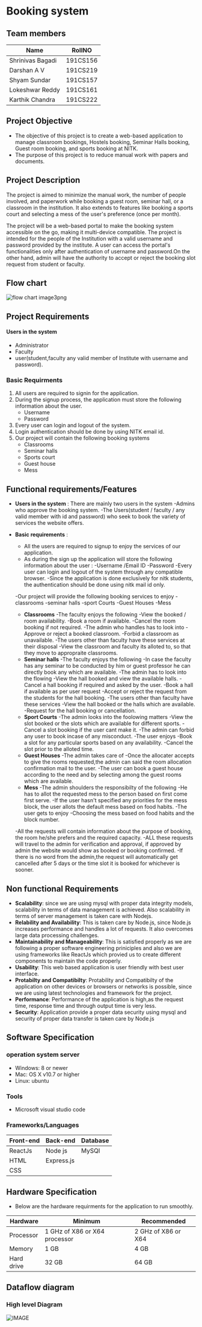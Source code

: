 # Booking system
## Team members
Name|RollNO
--------------|--------------
Shrinivas Bagadi| 191CS156
Darshan A V| 191CS219
Shyam Sundar| 191CS157
Lokeshwar Reddy| 191CS161
Karthik Chandra| 191CS222
## Project Objective
- The objective of this project is to create a web-based application to manage classroom bookings, Hostels booking, Seminar Halls booking, Guest room booking, and sports booking at NITK.
- The purpose of this project is to reduce manual work with papers and documents.
## Project Description
The project is aimed to minimize the manual work, the number of people involved, and paperwork while booking a guest room, seminar hall, or a classroom in the institution. It also extends to features like booking a sports court and selecting a mess of the user's preference (once per month).

The project will be a web-based portal to make the booking system accessible on the go, making it multi-device compatible.
The project is intended for the people of the Institution with a valid username and password provided by the institute. A user can access the portal's functionalities only after authentication of username and password.On the other hand, admin will have the authority to accept or reject the booking slot request from student or faculty.
## Flow chart
![flow chart image3png](https://user-images.githubusercontent.com/91780372/135726892-a38f3d48-7ad4-4f26-a188-040188bf0f11.png)
## Project Requirements
#### Users in the system
- Administrator
- Faculty
- user(student,faculty any valid member of Institute with username and password).
### Basic Requirments
1. All users are required to signin for the application.
2. During the signup process, the application must store the following information  about the user. 
   - Username
   - Password
3. Every user can login and logout of the system.
4. Login authentication should be done by using NITK email id.
5. Our project will contain the following booking systems
   - Classrooms
   - Seminar halls
   - Sports court
   - Guest house
   - Mess
## Functional requirements/Features
 - **Users in the system** :
 There are mainly two users in the system 
    -Admins who approve the booking system.
    -The Users(student / faculty / any valid member with id and password) who seek to book the variety of services the website offers.
 - **Basic requirements** :
    - All the users are required to signup to enjoy the services of our application.
    - As during the sign up the application will store the following information about the user :
        -Username /Email ID
        -Password
    -Every user can login and logout of the system through any compatible browser.
    -Since the application is done exclusively for nitk students, the authentication should be done using nitk mail id only.
    
    -Our project will provide the following booking services to enjoy
        -classrooms
        -seminar halls
        -sport Courts
        -Guest Houses
        -Mess
        
     - **Classrooms**
        -The faculty enjoys the following
           -View the booked / room availability.
           -Book a room if available.
           -Cancel the room booking if not required.
        -The admin who handles has to look into
           -Approve or reject a booked classroom.
           -Forbid a classroom as unavailable.
         -The users other than faculty have these services at their disposal
           -View the classroom  and faculty its alloted  to, so that they move to appropraite classrooms.
     - **Seminar halls**
         -The faculty enjoys the following
           -In case the faculty has any seminar to be conducted by him or guest professor he can directly book any which are available.
         -The  admin has to look into the flowing 
           -View the hall booked and view the available halls.
           -Cancel a hall booking if required and asked by the user.
           -Book a hall if available as per user request 
           -Accept or reject the request from the students for the hall booking.
          -The users other than faculty have these services
            -View the hall booked or the halls which are available.
            -Request for the hall booking or cancellation.
     - **Sport Courts** 
         -The admin looks into the foolowing matters
           -View the slot booked or the slots which are available for different sports.
           -Cancel a slot booking if the user cant make it.
           -The admin can forbid any user to book incase of any misconduct.
         -The user enjoys
           -Book a slot for any particular sports based on any availability.
           -Cancel the slot prior to the alloted time.
     - **Guest Houses**
         -The admin takes care of
            -Once the allocater accepts to give the rooms requested,the admin can said the room allocation confirmation mail to the user.
         -The user can book a guest house according to the need and by selecting among the guest rooms which are available.
     - **Mess**
         -The admin shoulders the responsibilty of the following
            -He has to allot the requested mess to the person based on first come first serve.
            -If the user hasn't specified any priorities for the mess block, the user allots the default mess based on food habits.
         -The user gets to enjoy
           -Choosing the mess based on food habits and the block number.
           
     -All the requests will contain information about the purpose of booking, the room he/she prefers and the required capacity.
     -ALL these requests will travel to the admin for verification and approval, if approved by admin the website would show as booked or booking confirmed.
     -If there is no word from the admin,the request will automatically get cancelled after 5 days or the time slot it is booked for whichever is sooner.
## Non functional Requirements
- **Scalability**: since we are using mysql with proper data integrity models, scalability in terms of data management is achieved. Also scalability in terms of server management is taken care with Nodejs.
- **Relability and Availability**: This is taken care by Node.js, since Node.js increases performance and handles a lot of requests. It also overcomes large data processing 
challenges.
- **Maintainability and Manageability**: This is satisfied properly as we are following a proper software engineering priniciples and also we are using frameworks like ReactJs which provied us to create different components to maintain the code properly.
- **Usability**: This web based application is user friendly with best user interface.
- **Protabilty and Compatibilty**: Protability and Compatibilty of the application on other devices or browsers or networks is possible, since we are using latest technologies and framework for the project.
- **Performance**: Performance of the application is high,as the request time, response time and through output time is very less.
- **Security**: Application provide a proper data security using mysql and security of proper data transfer is taken care by Node.js

## Software Specification
### operation system server
- Windows:  8 or newer
- Mac: OS X v10.7 or higher
- Linux: ubuntu
### Tools
- Microsoft visual studio code
### Frameworks/Languages
Front-end|Back-end|Database
--------------|--------------|--------------
ReactJs|Node js|MySQl
HTML|Express.js
CSS|
## Hardware Specification
- Below are the hardware requirments for the application to run smoothly.

Hardware|Minimum|Recommended
--------------|--------------|--------------
Processor|1 GHz of X86 or X64 processor|2 GHz of X86 or X64
Memory|1 GB|4 GB
Hard drive|32 GB|64 GB
## Dataflow diagram
### High level Diagram
![IMAGE](https://user-images.githubusercontent.com/91780372/135727128-b22f6eb1-a35f-4f30-ac75-7190ba9706a7.jpg)
